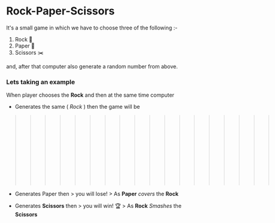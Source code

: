 # Rock-Paper-Scissors
It's a small game in which we have to choose three of the following :-
1. Rock 🥌
2. Paper 📰
3. Scissors ✂️


and, after that computer also generate a random number from above.


### Lets taking an example
When player chooses the **Rock** and then at the same time computer 
   * Generates the same ( *Rock* ) then the game will be 
>>>>>>>>>>>>>>>>>>>>>> Tie :bowtie:


   * Generates Paper then 
          > you will lose! 
             > As **Paper** *covers* the **Rock** 



   * Generates **Scissors** then 
          > you will win! 🏆 
             > As **Rock** *Smashes* the **Scissors** 

